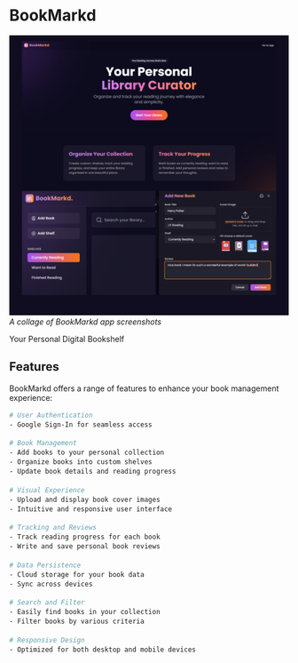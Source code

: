 # BookMarkd

![BookMarkd App Screenshots](bookmarkd.png)
*A collage of BookMarkd app screenshots*

Your Personal Digital Bookshelf

## Features

BookMarkd offers a range of features to enhance your book management experience:

```bash
# User Authentication
- Google Sign-In for seamless access

# Book Management
- Add books to your personal collection
- Organize books into custom shelves
- Update book details and reading progress

# Visual Experience
- Upload and display book cover images
- Intuitive and responsive user interface

# Tracking and Reviews
- Track reading progress for each book
- Write and save personal book reviews

# Data Persistence
- Cloud storage for your book data
- Sync across devices

# Search and Filter
- Easily find books in your collection
- Filter books by various criteria

# Responsive Design
- Optimized for both desktop and mobile devices
